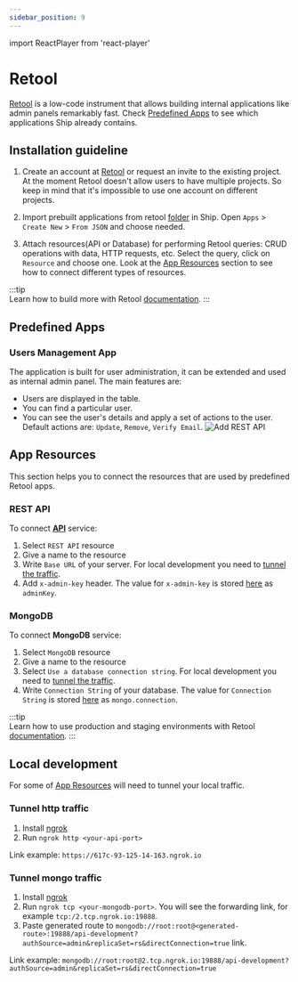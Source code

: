```yaml
---
sidebar_position: 9
---
```


import ReactPlayer from 'react-player'

# Retool
[Retool](https://retool.com/) is a low-code instrument that allows building internal applications like admin panels remarkably fast. Check [Predefined Apps](#predefined-apps) to see which applications Ship already contains.


## Installation guideline
1. Create an account at [Retool](https://login.retool.com/auth/signup) or request an invite to the existing project. At the moment Retool doesn't allow users to have multiple projects. So keep in mind that it's impossible to use one account on different projects.

2. Import prebuilt applications from retool [folder](https://github.com/paralect/ship/tree/master/services/api-koa/src/config/retool) in Ship. Open `Apps` > ` Create New` > `From JSON` and choose needed.

<ReactPlayer playing controls url='/video/retool/import-project.mp4' />

3. Attach resources(API or Database) for performing Retool queries: СRUD operations with data, HTTP requests, etc. Select the query, click on `Resource` and choose one. Look at the [App Resources](#app-resources) section to see how to connect different types of resources.

<ReactPlayer playing controls url='/video/retool/update-resources.mp4' />

:::tip	
Learn how to build more with Retool [documentation](https://docs.retool.com/docs/home).
:::


## Predefined Apps
### Users Management App
The application is built for user administration, it can be extended and used as internal admin panel. The main features are:
* Users are displayed in the table. 
* You can find a particular user.
* You can see the user's details and apply a set of actions to the user. Default actions are: `Update`, `Remove`, `Verify Email`.
![Add REST API](/img/retool/users-managment-table.png)

## App Resources 
This section helps you to connect the resources that are used by predefined Retool apps. 
### REST API
To connect [**API**](/docs/api/overview) service: 
1. Select `REST API` resource
2. Give a name to the resource
3. Write `Base URL` of your server. For local development you need to [tunnel the traffic](#tunnel-http-traffic).
4. Add `x-admin-key` header. The value for `x-admin-key` is stored [here](https://github.com/paralect/ship/blob/master/services/api-koa/src/config/environment/staging.json) as `adminKey`.

<ReactPlayer playing controls url='/video/retool/resources-add-rest-api.mp4' />

### MongoDB
To connect **MongoDB** service: 
1. Select `MongoDB` resource
2. Give a name to the resource
3. Select `Use a database connection string`. For local development you need to [tunnel the traffic](#tunnel-mongo-traffic).
4. Write `Connection String` of your database.  The value for `Connection String` is stored [here](https://github.com/paralect/ship/blob/master/services/api-koa/src/config/environment/staging.json) as `mongo.connection`.

<ReactPlayer playing controls url='/video/retool/resources-add-mongodb.mp4' />

:::tip	
Learn how to use production and staging environments with Retool [documentation](https://docs.retool.com/docs/using-multiple-environments#configure-environment-resources).
:::

## Local development
For some of [App Resources](#app-resources) will need to tunnel your local traffic. 
### Tunnel http traffic
1. Install [ngrok](https://ngrok.com/)
2. Run `ngrok http <your-api-port>`


Link example: 
 `https://617c-93-125-14-163.ngrok.io`
### Tunnel mongo traffic
1. Install [ngrok](https://ngrok.com/)
2. Run `ngrok tcp <your-mongodb-port>`. You will see the forwarding link, for example `tcp:/2.tcp.ngrok.io:19888`.
3. Paste generated route to `mongodb://root:root@<generated-route>:19888/api-development?authSource=admin&replicaSet=rs&directConnection=true` link.

Link example: 
 `mongodb://root:root@2.tcp.ngrok.io:19888/api-development?authSource=admin&replicaSet=rs&directConnection=true`
